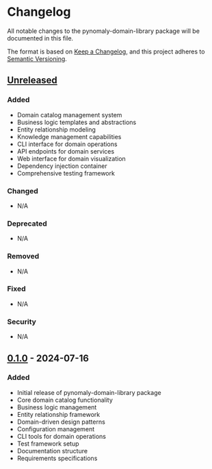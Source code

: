 # Changelog

All notable changes to the pynomaly-domain-library package will be documented in this file.

The format is based on [Keep a Changelog](https://keepachangelog.com/en/1.0.0/),
and this project adheres to [Semantic Versioning](https://semver.org/spec/v2.0.0.html).

## [Unreleased]

### Added
- Domain catalog management system
- Business logic templates and abstractions
- Entity relationship modeling
- Knowledge management capabilities
- CLI interface for domain operations
- API endpoints for domain services
- Web interface for domain visualization
- Dependency injection container
- Comprehensive testing framework

### Changed
- N/A

### Deprecated
- N/A

### Removed
- N/A

### Fixed
- N/A

### Security
- N/A

## [0.1.0] - 2024-07-16

### Added
- Initial release of pynomaly-domain-library package
- Core domain catalog functionality
- Business logic management
- Entity relationship framework
- Domain-driven design patterns
- Configuration management
- CLI tools for domain operations
- Test framework setup
- Documentation structure
- Requirements specifications

[Unreleased]: https://github.com/pynomaly/domain-library/compare/v0.1.0...HEAD
[0.1.0]: https://github.com/pynomaly/domain-library/releases/tag/v0.1.0
